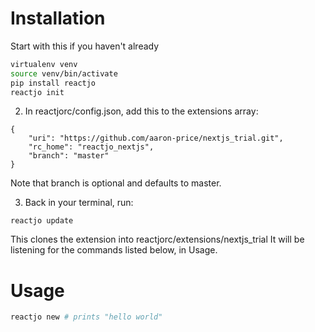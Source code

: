 # Installation

Start with this if you haven't already

```bash
virtualenv venv
source venv/bin/activate
pip install reactjo
reactjo init
```

2. In reactjorc/config.json, add this to the extensions array:

```
{
    "uri": "https://github.com/aaron-price/nextjs_trial.git",
    "rc_home": "reactjo_nextjs",
    "branch": "master"
}
```
Note that branch is optional and defaults to master.

3. Back in your terminal, run:
```
reactjo update
```
This clones the extension into reactjorc/extensions/nextjs_trial
It will be listening for the commands listed below, in Usage.

# Usage

```bash
reactjo new # prints "hello world"
```
